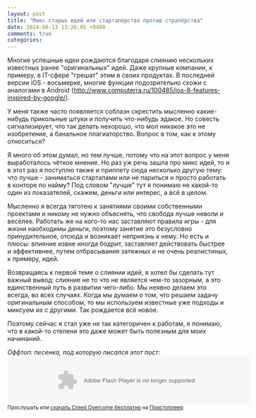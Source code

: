 ```yaml
---
layout: post
title: "Микс старых идей или стартаперство против страпёрства"
date: 2014-06-13 13:26:01 +0400
comments: true
categories: 
---
```

Многие успешные идеи рождаются благодаря слиянию нескольких известных ранее "оригинальных" идей. Даже крупные компании, к примеру, в IT-сфере "грешат" этим в своих продуктах. В последней версии iOS - восьмерке, многие функции подозрительно схожи с аналогами в Android (http://www.computerra.ru/100485/ios-8-features-inspired-by-google/).

У меня также часто появляется соблазн скрестить мысленно какие-нибудь прикольные штуки и получить что-нибудь эдакое. Но совесть сигнализирует, что так делать нехорошо, что мол никакое это не изобретение, а банальное плагиаторство. Вопрос в том, как к этому относиться?

Я много об этом думал, но тем лучше, потому что на этот вопрос у меня выработалось чёткое мнение. Но раз уж речь зашла про микс идей, то и в этот раз я поступлю также и приплету сюда несколько другую тему: что лучше - заниматься стартапами или не париться и просто работать в конторе по найму? Под словом "лучше" тут я понимаю не какой-то один из показателей, скажем, деньги или интерес, а всё в целом.

Мысленно я всегда тяготею к занятиями своими собственными проектами и никому не нужно объяснять, что свобода лучше неволи и веселее. Работать же на кого-то нас заставляют правила игры - для жизни наобходимы деньги, поэтому занятие это безусловно принудительное, отсюда и возникает неприязнь к нему. Но есть и плюсы: влияние извне иногда бодрит, заставляет действовать быстрее и эффективнее, путем отбрасывания затяжных и не очень реалистиных, к примеру, идей.

Возвращаясь к первой теме о слиянии идей, я хотел бы сделать тут важный вывод: слияние не то что не является чем-то зазорным, а это единственный путь в развитии чего-либо. Мы неявно делаем это всегда, во всех случаях. Когда мы думаем о том, что решаем задачу оригинальным способом, то мы используем известные уже подходы и миксуем их с другими. Так рождается всё новое.

Поэтому сейчас я стал уже не так категоричен к работам, я понимаю, что в какой-то степени это даже может быть полезным для моих начинаний.

*Оффтоп: песенка, под которую писался этот пост:*
<object width="550" height="110"><param name="movie" value="http://embed.pleer.com/track?id=B3r4rB4h6ttmBnj2"></param><embed src="http://embed.pleer.com/track?id=B3r4rB4h6ttmBnj2" type="application/x-shockwave-flash" width="550" height="110"></embed></object> <br> <small>Прослушать или <a href="http://pleer.com/tracks/175131kIWQ" target="_blank">скачать Creed Overcome бесплатно</a> на <a href="http://pleer.com/" target="_blank">Простоплеер</a></small>